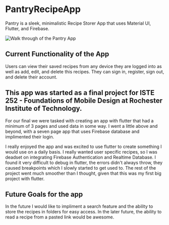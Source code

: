 # PantryRecipeApp
Pantry is a sleek, minimalistic Recipe Storer App that uses Material UI, 
Flutter, and Firebase.

![Walk through of the Pantry App](https://maija.xyz/2021/rit/pantrySmaller.gif)

Current Functionality of the App
--
Users can view their saved recipes from any device they are logged
into as well as add, edit, and delete this recipes. They can sign in,
register, sign out, and delete their account.


This app was started as a final project for ISTE 252 - Foundations of 
Mobile Design at Rochester Institute of Technology. 
--
For our final we were tasked with creating an app with flutter that
had a minimum of 3 pages and used data in some way. I went a little 
above and beyond, with a seven page app that uses Firebase database
and implimented their login.

I really enjoyed the app and was excited to use flutter to create
something I would use on a daily basis. I really wanted user specific
recipes, so I was deadset on integrating Firebase Authentication and
Realtime Database. I found it very difficult to debug in
flutter, the errors didn't always throw, they caused breakpoints which
I slowly started to get used to. The rest of the project went much
smoother than I thought, given that this was my first big project with
flutter. 


Future Goals for the app
-- 
In the future I would like to impliment a search feature and the
ability to store the recipes in folders for easy access. In the later
future, the ability to read a recipe from a pasted link would be 
awesome.
